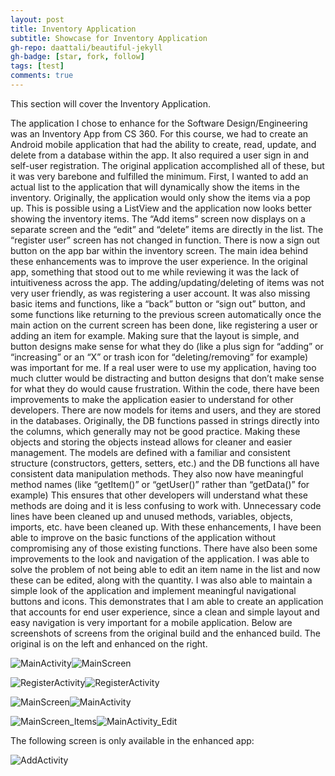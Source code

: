 ```yaml
---
layout: post
title: Inventory Application
subtitle: Showcase for Inventory Application
gh-repo: daattali/beautiful-jekyll
gh-badge: [star, fork, follow]
tags: [test]
comments: true
---
```


This section will cover the Inventory Application.

The application I chose to enhance for the Software Design/Engineering was an Inventory App from CS 360. For this course, we had to create an Android mobile application that had the ability to create, read, update, and delete from a database within the app. It also required a user sign in and self-user registration. The original application accomplished all of these, but it was very barebone and fulfilled the minimum.
First, I wanted to add an actual list to the application that will dynamically show the items in the inventory. Originally, the application would only show the items via a pop up. This is possible using a ListView and the application now looks better showing the inventory items. The “Add items” screen now displays on a separate screen and the “edit” and “delete” items are directly in the list. The “register user” screen has not changed in function. There is now a sign out button on the app bar within the inventory screen.
The main idea behind these enhancements was to improve the user experience. In the original app, something that stood out to me while reviewing it was the lack of intuitiveness across the app. The adding/updating/deleting of items was not very user friendly, as was registering a user account. It was also missing basic items and functions, like a “back” button or “sign out” button, and some functions like returning to the previous screen automatically once the main action on the current screen has been done, like registering a user or adding an item for example. Making sure that the layout is simple, and button designs make sense for what they do (like a plus sign for “adding” or “increasing” or an “X” or trash icon for “deleting/removing” for example) was important for me. If a real user were to use my application, having too much clutter would be distracting and button designs that don’t make sense for what they do would cause frustration.
Within the code, there have been improvements to make the application easier to understand for other developers. There are now models for items and users, and they are stored in the databases. Originally, the DB functions passed in strings directly into the columns, which generally may not be good practice. Making these objects and storing the objects instead allows for cleaner and easier management. The models are defined with a familiar and consistent structure (constructors, getters, setters, etc.) and the DB functions all have consistent data manipulation methods. They also now have meaningful method names (like “getItem()” or “getUser()” rather than “getData()” for example) This ensures that other developers will understand what these methods are doing and it is less confusing to work with. Unnecessary code lines have been cleaned up and unused methods, variables, objects, imports, etc. have been cleaned up.
With these enhancements, I have been able to improve on the basic functions of the application without compromising any of those existing functions. There have also been some improvements to the look and navigation of the application. I was able to solve the problem of not being able to edit an item name in the list and now these can be edited, along with the quantity. I was also able to maintain a simple look of the application and implement meaningful navigational buttons and icons. This demonstrates that I am able to create an application that accounts for end user experience, since a clean and simple layout and easy navigation is very important for a mobile application.
Below are screenshots of screens from the original build and the enhanced build. The original is on the left and enhanced on the right.

![MainActivity](https://github.com/Fxvargas/Fxvargas.github.io/assets/61395074/66de5abb-47fb-442c-b41b-0f60614abb39)![MainScreen](https://github.com/Fxvargas/Fxvargas.github.io/assets/61395074/e72c04cb-0f88-4cbd-b8b2-971e5a77fcad)

![RegisterActivity](https://github.com/Fxvargas/Fxvargas.github.io/assets/61395074/53275364-ed19-4816-b441-15220ebda1cf)![RegisterActivity](https://github.com/Fxvargas/Fxvargas.github.io/assets/61395074/086752b9-0661-4df0-9925-f6a37dc573ba)


![MainScreen](https://github.com/Fxvargas/Fxvargas.github.io/assets/61395074/adb97f04-8d32-416f-8cfa-880b16f21f9e)![MainActivity](https://github.com/Fxvargas/Fxvargas.github.io/assets/61395074/591498bd-b4c0-41b7-aa12-031ecc682b20)


![MainScreen_Items](https://github.com/Fxvargas/Fxvargas.github.io/assets/61395074/ddf56482-ee51-4534-a0f1-aaa8cc1ad83b)![MainActivity_Edit](https://github.com/Fxvargas/Fxvargas.github.io/assets/61395074/dcf1697f-d326-4649-ac02-154d2206a659)

The following screen is only available in the enhanced app:

![AddActivity](https://github.com/Fxvargas/Fxvargas.github.io/assets/61395074/517039dd-95fe-4468-b6f0-f588c4f39aa7)
